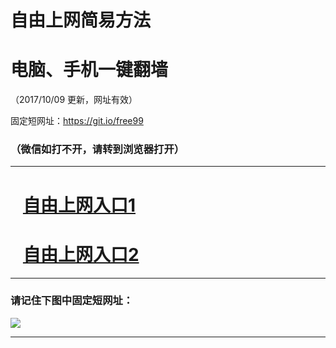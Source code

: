 ﻿# 自由上网简易方法

# 电脑、手机一键翻墙

（2017/10/09 更新，网址有效）

固定短网址：https://git.io/free99

### （微信如打不开，请转到浏览器打开）


***





# &nbsp;&nbsp; <a href="http://ft315429451.fwq-tz-1001.info/fwqtz01.html?t=10090012694 " target="_blank">自由上网入口1</a>
# &nbsp;&nbsp; <a href="http://ft3078018223.fwq-tz-1002.info/fwqtz02.html?t=10090017266 " target="_blank">自由上网入口2</a>
***

### 请记住下图中固定短网址：

<img src="https://s3-us-west-2.amazonaws.com/fwq-1001/yjfq-20170905okok.png" /> 


***

